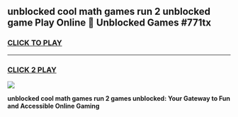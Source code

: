 
## unblocked cool math games run 2 unblocked game Play Online 👋 Unblocked Games #771tx
<h3>
<a href="https://premium.freeplayer.one?title=unblocked_cool_math_games_run_2&ref=21F">CLICK TO PLAY</a></h3>
<hr>

<h3>
<a href="https://premium.freeplayer.one?title=unblocked_cool_math_games_run_2&ref=21F">CLICK 2 PLAY</a>
  
</h3>

<a href="https://premium.freeplayer.one?title=unblocked_cool_math_games_run_2&ref=21F/"><img src="https://clearcache.store/games.png"></a>


**unblocked cool math games run 2 games unblocked: Your Gateway to Fun and Accessible Online Gaming**
